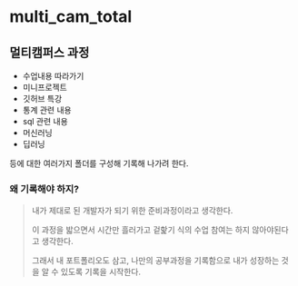 # multi_cam_total
## 멀티캠퍼스 과정
 - 수업내용 따라가기
 - 미니프로젝트
 - 깃허브 특강
 - 통계 관련 내용
 - sql 관련 내용
 - 머신러닝
 - 딥러닝

등에 대한 여러가지 폴더를 구성해 기록해 나가려 한다.

### 왜 기록해야 하지?
> 내가 제대로 된 개발자가 되기 위한 준비과정이라고 생각한다.
>
> 이 과정을 밟으면서 시간만 흘러가고 겉핥기 식의 수업 참여는 하지 않아야된다고 생각한다.
>
> 그래서 내 포트폴리오도 삼고, 나만의 공부과정을 기록함으로 내가 성장하는 것을 알 수 있도록 기록을 시작한다.
